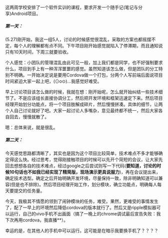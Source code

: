 这两周学校安排了一个软件实训的课程，要求开发一个随手记(笔记与分享)Android项目。

##### 第一天：

(5.27)刚开始，我这一组5人，讨论的时候感觉很混乱，采取的方案也都摇摆不定，每个人的理解都有点不同。下午项目刚开始感觉就陷入了停滞期，而且通知说只有10天时间，下周三就要验收。

个人感觉：小团队的管理混乱由此可见一般，加上我们都是同学，也不好强制要求什么，项目到手上有一种浑浑噩噩的感觉。虽然知道该怎么做，但是团队的分工特别不明确。一开始决定说是要用Cordova做一个打包，分两个人写前端后面说项目时间紧迫大家一起上吧，(⊙o⊙)…我感觉好难受。

早上讨论项目该怎么做的时候，我就在想：刚开始呢，怎么就开始纠结一些技术细节了。不是应该组长直接协调分工，然后把开发环境和框架迅速定下来。然后项目经理开始划分功能点，将一个项目肢解成碎片，然后慢慢拼凑。具体的细节，让两个人自己讨论就好了吧。大家一起讨论人多嘴杂，意见最终都不统一，然后大家各自回去，慢慢就散了。

嗯：总体来说，就是很乱。

##### 第二天：

今天感觉思路都清晰了，其实也是因为这个项目比较简单，技术难点不多才能够确定得这么快。经过思考，觉得刚接触项目的时候可以先开个简短的会议，让大家先回去想想各自的技术难点，经过google之后尝试则写一下代码(**要知道，讨论的时候10句话也不如我已经实现了精简版，现场演示更具说服力**)，再在会议提出来，确定技术选型。确定之后开始明确开发环境，尽量保持一致，除非明确知道可以兼容(但是也不排除)。然后项目经理开始工作，划分模块，确立功能点，明确每人每天要提交的任务量。 

今天，我极其不情愿的领到了闹钟模块的任务，难受。果然，更难受的事情发生了，配了一早上的环境然后降低cordova的版本就行了。然后又是ripple模拟器可以运行，自己的vivo手机不出画面（搞了一晚上的chrome调试最后宣告失败：我下次再用cordova，我直播**）。

幸运的是，在其他人的手机中可以运行。这可能是在暗示我要换手机了？？？？























